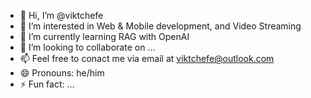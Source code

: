 - 👋 Hi, I’m @viktchefe
- 👀 I’m interested in Web & Mobile development, and Video Streaming
- 🌱 I’m currently learning RAG with OpenAI
- 💞️ I’m looking to collaborate on ...
- 📫 Feel free to conact me via email at viktchefe@outlook.com
- 😄 Pronouns: he/him
- ⚡ Fun fact: ...

<!---
viktchefe/viktchefe is a ✨ special ✨ repository because its `README.md` (this file) appears on your GitHub profile.
You can click the Preview link to take a look at your changes.
--->
